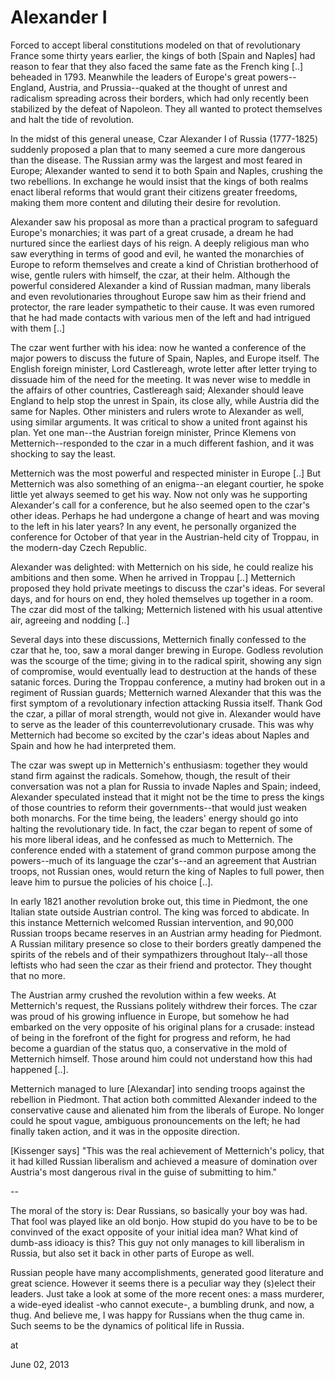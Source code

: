 # Alexander I
Forced to accept liberal constitutions modeled on that of
revolutionary France some thirty years earlier, the kings of both
[Spain and Naples] had reason to fear that they also faced the
same fate as the French king [..] beheaded
in 1793. Meanwhile the leaders of Europe's great powers--England,
Austria, and Prussia--quaked at the thought of unrest and
radicalism spreading across their borders, which had only
recently been stabilized by the defeat of Napoleon. They all
wanted to protect themselves and halt the tide of revolution.

In the midst of this general unease, Czar Alexander I of
Russia (1777-1825) suddenly proposed a plan that to many seemed a
cure more dangerous than the disease. The Russian army was the
largest and most feared in Europe; Alexander wanted to send it to
both Spain and Naples, crushing the two rebellions. In exchange
he would insist that the kings of both realms enact liberal
reforms that would grant their citizens greater freedoms, making
them more content and diluting their desire for revolution.

Alexander saw his proposal as more than a practical program to
safeguard Europe's monarchies; it was part of a great crusade, a
dream he had nurtured since the earliest days of his reign. A
deeply religious man who saw everything in terms of good and
evil, he wanted the monarchies of Europe to reform themselves and
create a kind of Christian brotherhood of wise, gentle rulers
with himself, the czar, at their helm. Although the powerful
considered Alexander a kind of Russian madman, many liberals and
even revolutionaries throughout Europe saw him as their friend
and protector, the rare leader sympathetic to their cause. It was
even rumored that he had made contacts with various men of the
left and had intrigued with them [..]

The czar went further with his idea: now he wanted a conference
of the major powers to discuss the future of Spain, Naples, and
Europe itself. The English foreign minister, Lord Castlereagh,
wrote letter after letter trying to dissuade him of the need for
the meeting. It was never wise to meddle in the affairs of other
countries, Castlereagh said; Alexander should leave England to
help stop the unrest in Spain, its close ally, while Austria did
the same for Naples.  Other ministers and rulers wrote to
Alexander as well, using similar arguments. It was critical to
show a united front against his plan. Yet one man--the Austrian
foreign minister, Prince Klemens von Metternich--responded to the
czar in a much different fashion, and it was shocking to say the
least.

Metternich was the most powerful and respected minister in Europe
[..] But Metternich was also something of an enigma--an elegant
courtier, he spoke little yet always seemed to get his way. Now
not only was he supporting Alexander's call for a conference, but
he also seemed open to the czar's other ideas. Perhaps he had
undergone a change of heart and was moving to the left in his
later years? In any event, he personally organized the conference
for October of that year in the Austrian-held city of Troppau, in
the modern-day Czech Republic.

Alexander was delighted: with Metternich on his side, he could
realize his ambitions and then some.  When he arrived in Troppau
[..] Metternich proposed they hold private meetings to discuss
the czar's ideas. For several days, and for hours on end, they
holed themselves up together in a room. The czar did most of the
talking; Metternich listened with his usual attentive air,
agreeing and nodding [..]

Several days into these discussions, Metternich finally confessed
to the czar that he, too, saw a moral danger brewing in
Europe. Godless revolution was the scourge of the time; giving in
to the radical spirit, showing any sign of compromise, would
eventually lead to destruction at the hands of these satanic
forces. During the Troppau conference, a mutiny had broken out in
a regiment of Russian guards; Metternich warned Alexander that
this was the first symptom of a revolutionary infection attacking
Russia itself. Thank God the czar, a pillar of moral strength,
would not give in. Alexander would have to serve as the leader of
this counterrevolutionary crusade. This was why Metternich had
become so excited by the czar's ideas about Naples and Spain and
how he had interpreted them.

The czar was swept up in Metternich's enthusiasm: together they
would stand firm against the radicals.  Somehow, though, the
result of their conversation was not a plan for Russia to invade
Naples and Spain; indeed, Alexander speculated instead that it
might not be the time to press the kings of those countries to
reform their governments--that would just weaken both
monarchs. For the time being, the leaders' energy should go into
halting the revolutionary tide. In fact, the czar began to repent
of some of his more liberal ideas, and he confessed as much to
Metternich. The conference ended with a statement of grand common
purpose among the powers--much of its language the czar's--and an
agreement that Austrian troops, not Russian ones, would return
the king of Naples to full power, then leave him to pursue the
policies of his choice [..].

In early 1821 another revolution broke out, this time in Piedmont,
the one Italian state outside Austrian control. The king was
forced to abdicate. In this instance Metternich welcomed Russian
intervention, and 90,000 Russian troops became reserves in an
Austrian army heading for Piedmont. A Russian military presence
so close to their borders greatly dampened the spirits of the
rebels and of their sympathizers throughout Italy--all those
leftists who had seen the czar as their friend and
protector. They thought that no more.

The Austrian army crushed the revolution within a few weeks. At
Metternich's request, the Russians politely withdrew their
forces. The czar was proud of his growing influence in Europe,
but somehow he had embarked on the very opposite of his original
plans for a crusade: instead of being in the forefront of the
fight for progress and reform, he had become a guardian of the
status quo, a conservative in the mold of Metternich
himself. Those around him could not understand how this had
happened [..].

Metternich managed to lure [Alexandar] into sending troops
against the rebellion in Piedmont. That action both committed
Alexander indeed to the conservative cause and alienated him
from the liberals of Europe. No longer could he spout vague,
ambiguous pronouncements on the left; he had finally taken
action, and it was in the opposite direction.

[Kissenger says] "This was the real achievement of Metternich's
policy, that it had killed Russian liberalism and achieved a
measure of domination over Austria's most dangerous rival in the
guise of submitting to him."

--

The moral of the story is: Dear Russians, so basically your boy was had. That fool was played like an old bonjo. How stupid do you have to be to be convinved of the exact opposite of your initial idea man? What kind of dumb-ass idioacy is this? This guy not only manages to kill liberalism in Russia, but also  set it back in other parts of Europe as well.

Russian people have many accomplishments, generated good literature and great science.  However it seems there is a peculiar way they  (s)elect their leaders. Just take a look at some of the more recent ones:  a mass murderer, a wide-eyed idealist -who cannot execute-, a bumbling drunk, and  now, a thug. And believe me, I was happy for Russians when the thug came in. Such seems to be the dynamics of political life in Russia.








at

June 02, 2013















